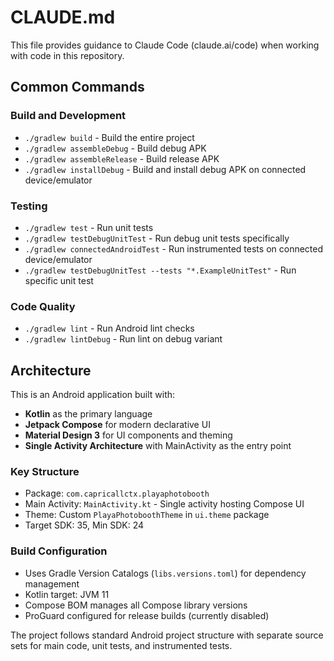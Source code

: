 # CLAUDE.md

This file provides guidance to Claude Code (claude.ai/code) when working with code in this repository.

## Common Commands

### Build and Development
- `./gradlew build` - Build the entire project
- `./gradlew assembleDebug` - Build debug APK
- `./gradlew assembleRelease` - Build release APK
- `./gradlew installDebug` - Build and install debug APK on connected device/emulator

### Testing
- `./gradlew test` - Run unit tests
- `./gradlew testDebugUnitTest` - Run debug unit tests specifically
- `./gradlew connectedAndroidTest` - Run instrumented tests on connected device/emulator
- `./gradlew testDebugUnitTest --tests "*.ExampleUnitTest"` - Run specific unit test

### Code Quality
- `./gradlew lint` - Run Android lint checks
- `./gradlew lintDebug` - Run lint on debug variant

## Architecture

This is an Android application built with:
- **Kotlin** as the primary language
- **Jetpack Compose** for modern declarative UI
- **Material Design 3** for UI components and theming
- **Single Activity Architecture** with MainActivity as the entry point

### Key Structure
- Package: `com.capricallctx.playaphotobooth`
- Main Activity: `MainActivity.kt` - Single activity hosting Compose UI
- Theme: Custom `PlayaPhotoboothTheme` in `ui.theme` package
- Target SDK: 35, Min SDK: 24

### Build Configuration
- Uses Gradle Version Catalogs (`libs.versions.toml`) for dependency management
- Kotlin target: JVM 11
- Compose BOM manages all Compose library versions
- ProGuard configured for release builds (currently disabled)

The project follows standard Android project structure with separate source sets for main code, unit tests, and instrumented tests.